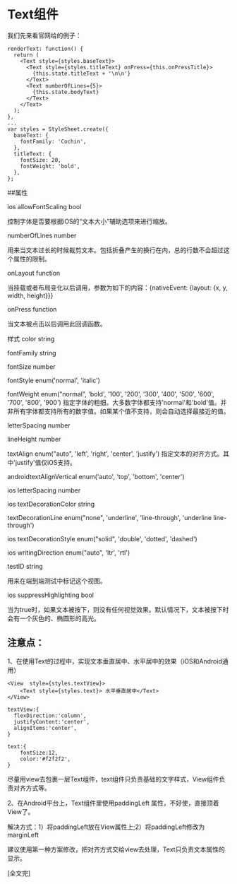﻿
# Text组件

我们先来看官网给的例子：

```
renderText: function() {
  return (
    <Text style={styles.baseText}>
      <Text style={styles.titleText} onPress={this.onPressTitle}>
        {this.state.titleText + '\n\n'}
      </Text>
      <Text numberOfLines={5}>
        {this.state.bodyText}
      </Text>
    </Text>
  );
},
...
var styles = StyleSheet.create({
  baseText: {
    fontFamily: 'Cochin',
  },
  titleText: {
    fontSize: 20,
    fontWeight: 'bold',
  },
};
```

##属性

ios allowFontScaling bool 

控制字体是否要根据iOS的“文本大小”辅助选项来进行缩放。

numberOfLines number 

用来当文本过长的时候裁剪文本。包括折叠产生的换行在内，总的行数不会超过这个属性的限制。

onLayout function 

当挂载或者布局变化以后调用，参数为如下的内容：{nativeEvent: {layout: {x, y, width, height}}}

onPress function 

当文本被点击以后调用此回调函数。


样式
color string

fontFamily string

fontSize number

fontStyle enum('normal', 'italic')

fontWeight enum("normal", 'bold', '100', '200', '300', '400', '500', '600', '700', '800', '900')
指定字体的粗细。大多数字体都支持'normal'和'bold'值。并非所有字体都支持所有的数字值。如果某个值不支持，则会自动选择最接近的值。

letterSpacing number

lineHeight number

textAlign enum("auto", 'left', 'right', 'center', 'justify')
指定文本的对齐方式。其中'justify'值仅iOS支持。

androidtextAlignVertical enum('auto', 'top', 'bottom', 'center')

ios letterSpacing number

ios textDecorationColor string

textDecorationLine enum("none", 'underline', 'line-through', 'underline line-through')

ios textDecorationStyle enum("solid", 'double', 'dotted', 'dashed')

ios  writingDirection enum("auto", 'ltr', 'rtl')

testID string 

用来在端到端测试中标记这个视图。

ios  suppressHighlighting bool 

当为true时，如果文本被按下，则没有任何视觉效果。默认情况下，文本被按下时会有一个灰色的、椭圆形的高光。

## 注意点：

1、在使用Text的过程中，实现文本垂直居中、水平居中的效果（iOS和Android通用）

```
<View  style={styles.textView}>
    <Text style={styles.text}> 水平垂直居中</Text>
</View>

textView:{
  flexDirection:'column',
  justifyContent:'center',
  alignItems:'center',
}

text:{
    fontSize:12,
    color:'#f2f2f2',
}
```
尽量用view去包裹一层Text组件，text组件只负责基础的文字样式，View组件负责对齐方式等。

2、在Android平台上，Text组件里使用paddingLeft 属性，不好使，直接顶着View了。

解决方式：1）将paddingLeft放在View属性上;2）将paddingLeft修改为marginLeft

建议使用第一种方案修改，把对齐方式交给view去处理，Text只负责文本属性的显示。






[全文完]